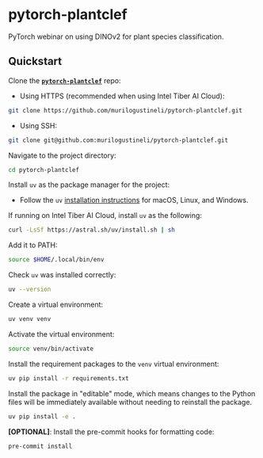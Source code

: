 # pytorch-plantclef

PyTorch webinar on using DINOv2 for plant species classification.

## Quickstart

Clone the [**`pytorch-plantclef`**](https://github.com/murilogustineli/pytorch-plantclef) repo:

- Using HTTPS (recommended when using Intel Tiber AI Cloud):

```bash
git clone https://github.com/murilogustineli/pytorch-plantclef.git
```

- Using SSH:

```bash
git clone git@github.com:murilogustineli/pytorch-plantclef.git
```

Navigate to the project directory:

```bash
cd pytorch-plantclef
```

Install `uv` as the package manager for the project:

- Follow the `uv` [installation instructions](https://docs.astral.sh/uv/getting-started/installation/) for macOS, Linux, and Windows.

If running on Intel Tiber AI Cloud, install `uv` as the following:

```bash
curl -LsSf https://astral.sh/uv/install.sh | sh
```

Add it to PATH:

```bash
source $HOME/.local/bin/env
```

Check `uv` was installed correctly:

```bash
uv --version
```

Create a virtual environment:

```bash
uv venv venv
```

Activate the virtual environment:

```bash
source venv/bin/activate
```

Install the requirement packages to the `venv` virtual environment:

```bash
uv pip install -r requirements.txt
```

Install the package in "editable" mode, which means changes to the Python files will be immediately available without needing to reinstall the package.

```bash
uv pip install -e .
```

**[OPTIONAL]**: Install the pre-commit hooks for formatting code:

```bash
pre-commit install
```
